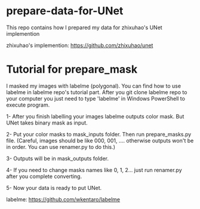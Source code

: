 # prepare-data-for-UNet
This repo contains how I prepared my data for zhixuhao's UNet implemention

zhixuhao's implemention: https://github.com/zhixuhao/unet

# Tutorial for prepare_mask
I masked my images with labelme (polygonal). You can find how to use labelme in labelme repo's tutorial part.
After you git clone labelme repo to your computer you just need to type 'labelme' in Windows PowerShell to execute program.

1- After you finish labelling your images labelme outputs color mask. But UNet takes binary mask as input.

2- Put your color masks to mask_inputs folder. Then run prepare_masks.py file. (Careful, images should be like 000, 001, .... otherwise outputs won't be in order. You can use renamer.py to do this.)

3- Outputs will be in mask_outputs folder.

4- If you need to change masks names like 0, 1, 2... just run renamer.py after you complete converting.

5- Now your data is ready to put UNet.

labelme: https://github.com/wkentaro/labelme

